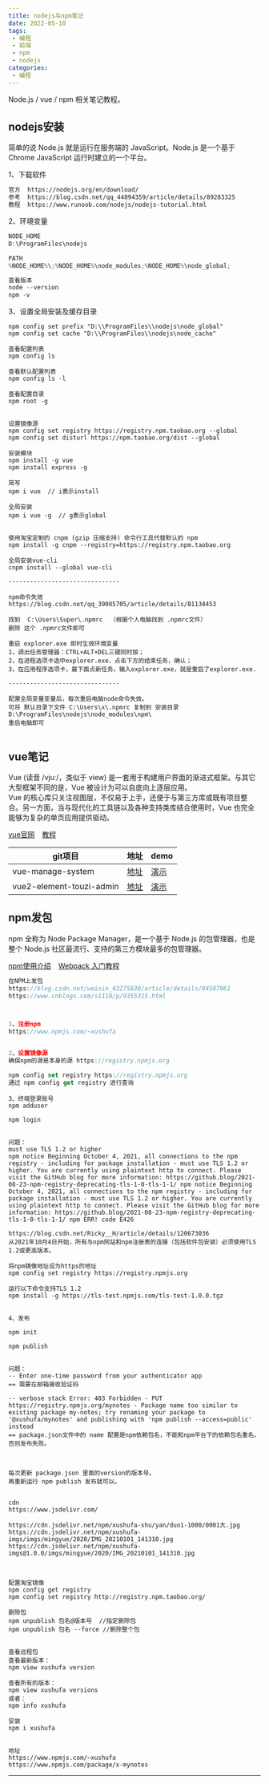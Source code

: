 ```yaml
---
title: nodejs与npm笔记
date: 2022-05-10
tags:
 - 编程
 - 前端
 - npm
 - nodejs
categories:
 - 编程
---
```



Node.js / vue / npm 相关笔记教程。


## nodejs安装

简单的说 Node.js 就是运行在服务端的 JavaScript。Node.js 是一个基于 Chrome JavaScript 运行时建立的一个平台。 <br/>

1、下载软件

```sh
官方  https://nodejs.org/en/download/ 
参考  https://blog.csdn.net/qq_44894359/article/details/89283325 
教程  https://www.runoob.com/nodejs/nodejs-tutorial.html 
```


2、环境变量

```java
NODE_HOME
D:\ProgramFiles\nodejs

PATH
%NODE_HOME%\;%NODE_HOME%\node_modules;%NODE_HOME%\node_global;

查看版本
node --version
npm -v

```


3、设置全局安装及缓存目录

```
npm config set prefix "D:\\ProgramFiles\\nodejs\node_global"
npm config set cache "D:\\ProgramFiles\\nodejs\node_cache"

查看配置列表
npm config ls

查看默认配置列表
npm config ls -l 

查看配置目录
npm root -g


设置镜像源
npm config set registry https://registry.npm.taobao.org --global
npm config set disturl https://npm.taobao.org/dist --global

```

```
安装模块
npm install -g vue
npm install express -g

简写
npm i vue  // i表示install

全局安装
npm i vue -g  // g表示global


使用淘宝定制的 cnpm (gzip 压缩支持) 命令行工具代替默认的 npm
npm install -g cnpm --registry=https://registry.npm.taobao.org

全局安装vue-cli
cnpm install --global vue-cli

-------------------------------

npm命令失效
https://blog.csdn.net/qq_39085705/article/details/81134453

找到  C:\Users\Super\.npmrc  （根据个人电脑找到 .npmrc文件）
删除 这个 .npmrc文件即可

重启 explorer.exe 即时生效环境变量
1，调出任务管理器：CTRL+ALT+DEL三键同时按；
2，在进程选项卡选中explorer.exe，点击下方的结束任务，确认；
3，在应用程序选项卡，最下面点新任务，输入explorer.exe，就是重启了explorer.exe.

-------------------------------

配置全局变量变量后，每次重启电脑node命令失效。
可将 默认目录下文件 C:\Users\x\.npmrc 复制到 安装目录 D:\ProgramFiles\nodejs\node_modules\npm\
重启电脑即可


```


## vue笔记

Vue (读音 /vjuː/，类似于 view) 是一套用于构建用户界面的渐进式框架。与其它大型框架不同的是，Vue 被设计为可以自底向上逐层应用。 <br/>
Vue 的核心库只关注视图层，不仅易于上手，还便于与第三方库或既有项目整合。另一方面，当与现代化的工具链以及各种支持类库结合使用时，Vue 也完全能够为复杂的单页应用提供驱动。


[vue官网]( https://cn.vuejs.org/ ) &ensp; [教程]( https://www.runoob.com/vue2/vue-tutorial.html )


| git项目                                              | 地址    | demo  | 
| --------                                             | -----   | ----  |
| vue-manage-system          | [地址]( https://github.com/lin-xin/vue-manage-system )       | [演示]( https://lin-xin.gitee.io/example/work/#/dashboard ) |
| vue2-element-touzi-admin   | [地址]( https://github.com/wdlhao/vue2-element-touzi-admin ) | [演示]( http://www.jiouai.com/permission/index/index )      |




## npm发包

npm 全称为 Node Package Manager，是一个基于 Node.js 的包管理器，也是整个 Node.js 社区最流行、支持的第三方模块最多的包管理器。 <br/>

[npm使用介绍](  https://www.runoob.com/nodejs/nodejs-npm.html ) &ensp; [Webpack 入门教程]( https://www.runoob.com/w3cnote/webpack-tutorial.html )<br />

```js
在NPM上发包
https://blog.csdn.net/weixin_43275638/article/details/84587061
https://www.cnblogs.com/s1118/p/9355315.html



1、注册npm
https://www.npmjs.com/~xushufa


2、设置镜像源
确保npm的源是本身的源 https://registry.npmjs.org

npm config set registry https://registry.npmjs.org
通过 npm config get registry 进行查询

```

```
3、终端登录账号
npm adduser

npm login


问题：
must use TLS 1.2 or higher
npm notice Beginning October 4, 2021, all connections to the npm registry - including for package installation - must use TLS 1.2 or higher. You are currently using plaintext http to connect. Please visit the GitHub blog for more information: https://github.blog/2021-08-23-npm-registry-deprecating-tls-1-0-tls-1-1/ npm notice Beginning October 4, 2021, all connections to the npm registry - including for package installation - must use TLS 1.2 or higher. You are currently using plaintext http to connect. Please visit the GitHub blog for more information: https://github.blog/2021-08-23-npm-registry-deprecating-tls-1-0-tls-1-1/ npm ERR! code E426

https://blog.csdn.net/Ricky__H/article/details/120673036
从2021年10月4日开始，所有与npm网站和npm注册表的连接（包括软件包安装）必须使用TLS 1.2或更高版本。

将npm镜像地址设为https的地址
npm config set registry https://registry.npmjs.org

运行以下命令支持TLS 1.2
npm install -g https://tls-test.npmjs.com/tls-test-1.0.0.tgz


4、发布

npm init

npm publish


问题：
-- Enter one-time password from your authenticator app
== 需要在邮箱接收验证码

-- verbose stack Error: 403 Forbidden - PUT https://registry.npmjs.org/mynotes - Package name too similar to existing package my-notes; try renaming your package to '@xushufa/mynotes' and publishing with 'npm publish --access=public' instead
== package.json文件中的 name 配置是npm依赖包名，不能和npm平台下的依赖包名重名，否则发布失败。



每次更新 package.json 里面的version的版本号。
再重新运行 npm publish 发布就可以。


```


```
cdn
https://www.jsdelivr.com/

https://cdn.jsdelivr.net/npm/xushufa-shu/yan/duo1-1000/0001大.jpg
https://cdn.jsdelivr.net/npm/xushufa-imgs/imgs/mingyue/2020/IMG_20210101_141310.jpg
https://cdn.jsdelivr.net/npm/xushufa-imgs@1.0.0/imgs/mingyue/2020/IMG_20210101_141310.jpg



配置淘宝镜像
npm config get registry
npm config set registry http://registry.npm.taobao.org/

删除包
npm unpublish 包名@版本号  //指定删除包
npm unpublish 包名 --force //删除整个包


查看远程包
查看最新版本：
npm view xushufa version

查看所有的版本：
npm view xushufa versions
或者：
npm info xushufa

安装
npm i xushufa


地址
https://www.npmjs.com/~xushufa
https://www.npmjs.com/package/x-mynotes

```


---


